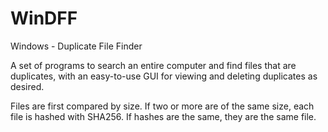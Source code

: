 # WinDFF
Windows - Duplicate File Finder

A set of programs to search an entire computer and find files that are duplicates, with an easy-to-use GUI for viewing and deleting duplicates as desired.

Files are first compared by size.  If two or more are of the same size, each file is hashed with SHA256. If hashes are the same, they are the same file.
